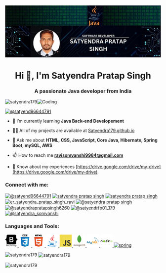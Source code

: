 ![logo](https://github.com/Satyendra179/Satyendra179/blob/main/JAVA%20DEVELOPER%20(1).jpg)
<h1 align="center">Hi 👋, I'm Satyendra Pratap Singh</h1>
<h3 align="center">A passionate Java developer from India</h3>
<img align="right" alt="Coding" width="400" src="https://media.tenor.com/GVk4jB2u_i8AAAAd/coding.gif">
<p align="left"> <img src="https://komarev.com/ghpvc/?username=satyendra179&label=Profile%20views&color=0e75b6&style=flat" alt="satyendra179" /> </p>

<p align="left"> <a href="https://twitter.com/@satyend96644791" target="blank"><img src="https://img.shields.io/twitter/follow/@satyend96644791?logo=twitter&style=for-the-badge" alt="@satyend96644791" /></a> </p>

- 🌱 I’m currently learning **Java Back-end Developement**

- 👨‍💻 All of my projects are available at [Satyendra179.github.io](Satyendra179.github.io)

- 💬 Ask me about **HTML, CSS, JavaScript, Core Java, Hibernate, Spring Boot, mySQL, AWS**

- 📫 How to reach me **ravisomvanshi9984@gmail.com**

- 📄 Know about my experiences [https://drive.google.com/drive/my-drive](https://drive.google.com/drive/my-drive)

<h3 align="left">Connect with me:</h3>
<p align="left">
<a href="https://twitter.com/@satyend96644791" target="blank"><img align="center" src="https://raw.githubusercontent.com/rahuldkjain/github-profile-readme-generator/master/src/images/icons/Social/twitter.svg" alt="@satyend96644791" height="30" width="40" /></a>
<a href="https://linkedin.com/in/satyendra-pratap-singh-9060151b4" target="blank"><img align="center" src="https://raw.githubusercontent.com/rahuldkjain/github-profile-readme-generator/master/src/images/icons/Social/linked-in-alt.svg" alt="satyendra pratap singh" height="30" width="40" /></a>
<a href="https://fb.com/satyendra pratap singh" target="blank"><img align="center" src="https://raw.githubusercontent.com/rahuldkjain/github-profile-readme-generator/master/src/images/icons/Social/facebook.svg" alt="satyendra pratap singh" height="30" width="40" /></a>
<a href="https://instagram.com/er_satyendra_pratap_singh_ravi" target="blank"><img align="center" src="https://raw.githubusercontent.com/rahuldkjain/github-profile-readme-generator/master/src/images/icons/Social/instagram.svg" alt="er_satyendra_pratap_singh_ravi" height="30" width="40" /></a>
<a href="https://medium.com/@Satyendra_P_Singh" target="blank"><img align="center" src="https://raw.githubusercontent.com/rahuldkjain/github-profile-readme-generator/master/src/images/icons/Social/medium.svg" alt="@satyendra pratap singh" height="30" width="40" /></a>
<a href="[https://www.youtube.com/c/@satyendrapratapsingh6260](https://www.youtube.com/channel/UC6ZVVD8I0_T0RrjHQVacKtg)" target="blank"><img align="center" src="https://raw.githubusercontent.com/rahuldkjain/github-profile-readme-generator/master/src/images/icons/Social/youtube.svg" alt="@satyendrapratapsingh6260" height="30" width="40" /></a>
<a href="https://www.hackerrank.com/@satyendrfp01_179" target="blank"><img align="center" src="https://raw.githubusercontent.com/rahuldkjain/github-profile-readme-generator/master/src/images/icons/Social/hackerrank.svg" alt="@satyendrfp01_179" height="30" width="40" /></a>
<a href="https://www.leetcode.com/@satyendra_somvanshi" target="blank"><img align="center" src="https://raw.githubusercontent.com/rahuldkjain/github-profile-readme-generator/master/src/images/icons/Social/leet-code.svg" alt="@satyendra_somvanshi" height="30" width="40" /></a>
</p>

<h3 align="left">Languages and Tools:</h3>
<p align="left"> <a href="https://getbootstrap.com" target="_blank" rel="noreferrer"> <img src="https://raw.githubusercontent.com/devicons/devicon/master/icons/bootstrap/bootstrap-plain-wordmark.svg" alt="bootstrap" width="40" height="40"/> </a> <a href="https://www.w3schools.com/css/" target="_blank" rel="noreferrer"> <img src="https://raw.githubusercontent.com/devicons/devicon/master/icons/css3/css3-original-wordmark.svg" alt="css3" width="40" height="40"/> </a> <a href="https://www.w3.org/html/" target="_blank" rel="noreferrer"> <img src="https://raw.githubusercontent.com/devicons/devicon/master/icons/html5/html5-original-wordmark.svg" alt="html5" width="40" height="40"/> </a> <a href="https://www.java.com" target="_blank" rel="noreferrer"> <img src="https://raw.githubusercontent.com/devicons/devicon/master/icons/java/java-original.svg" alt="java" width="40" height="40"/> </a> <a href="https://developer.mozilla.org/en-US/docs/Web/JavaScript" target="_blank" rel="noreferrer"> <img src="https://raw.githubusercontent.com/devicons/devicon/master/icons/javascript/javascript-original.svg" alt="javascript" width="40" height="40"/> </a> <a href="https://www.mongodb.com/" target="_blank" rel="noreferrer"> <img src="https://raw.githubusercontent.com/devicons/devicon/master/icons/mongodb/mongodb-original-wordmark.svg" alt="mongodb" width="40" height="40"/> </a> <a href="https://www.mysql.com/" target="_blank" rel="noreferrer"> <img src="https://raw.githubusercontent.com/devicons/devicon/master/icons/mysql/mysql-original-wordmark.svg" alt="mysql" width="40" height="40"/> </a> <a href="https://nodejs.org" target="_blank" rel="noreferrer"> <img src="https://raw.githubusercontent.com/devicons/devicon/master/icons/nodejs/nodejs-original-wordmark.svg" alt="nodejs" width="40" height="40"/> </a> <a href="https://spring.io/" target="_blank" rel="noreferrer"> <img src="https://www.vectorlogo.zone/logos/springio/springio-icon.svg" alt="spring" width="40" height="40"/> </a> </p>

<p><img align="left" src="https://github-readme-stats.vercel.app/api/top-langs?username=satyendra179&show_icons=true&locale=en&layout=compact" alt="satyendra179" /></p>

<p>&nbsp;<img align="center" src="https://github-readme-stats.vercel.app/api?username=satyendra179&show_icons=true&locale=en" alt="satyendra179" /></p>

<p><img align="center" src="https://github-readme-streak-stats.herokuapp.com/?user=satyendra179&" alt="satyendra179" /></p>
